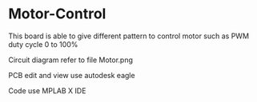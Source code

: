 # Motor-Control

This board is able to give different pattern to control motor
such as PWM duty cycle 0 to 100%

Circuit diagram refer to file 
Motor.png

PCB edit and view use autodesk eagle

Code use MPLAB X IDE 


